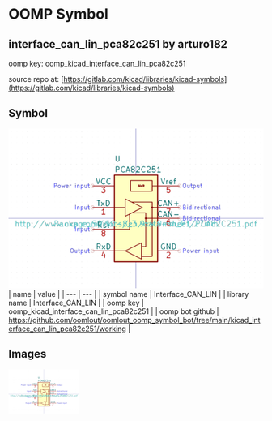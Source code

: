 # OOMP Symbol  
## interface_can_lin_pca82c251  by arturo182  
  
oomp key: oomp_kicad_interface_can_lin_pca82c251  
  
source repo at: [https://gitlab.com/kicad/libraries/kicad-symbols](https://gitlab.com/kicad/libraries/kicad-symbols)  
## Symbol  
  
[![working.png](working_600.png)](working.png)  
| name | value | 
| --- | --- | 
| symbol name | Interface_CAN_LIN | 
| library name | Interface_CAN_LIN | 
| oomp key | oomp_kicad_interface_can_lin_pca82c251 | 
| oomp bot github | https://github.com/oomlout/oomlout_oomp_symbol_bot/tree/main/kicad_interface_can_lin_pca82c251/working | 
## Images  
  
[![working.png](working_140.png)](working.png)  
